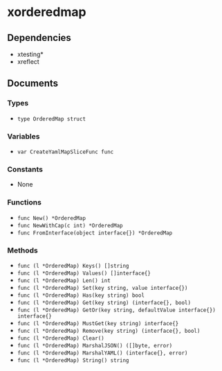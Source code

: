 # xorderedmap

## Dependencies

+ xtesting*
+ xreflect

## Documents

### Types

+ `type OrderedMap struct`

### Variables

+ `var CreateYamlMapSliceFunc func`

### Constants

+ None

### Functions

+ `func New() *OrderedMap`
+ `func NewWithCap(c int) *OrderedMap`
+ `func FromInterface(object interface{}) *OrderedMap`

### Methods

+ `func (l *OrderedMap) Keys() []string`
+ `func (l *OrderedMap) Values() []interface{}`
+ `func (l *OrderedMap) Len() int`
+ `func (l *OrderedMap) Set(key string, value interface{})`
+ `func (l *OrderedMap) Has(key string) bool`
+ `func (l *OrderedMap) Get(key string) (interface{}, bool)`
+ `func (l *OrderedMap) GetOr(key string, defaultValue interface{}) interface{}`
+ `func (l *OrderedMap) MustGet(key string) interface{}`
+ `func (l *OrderedMap) Remove(key string) (interface{}, bool)`
+ `func (l *OrderedMap) Clear()`
+ `func (l *OrderedMap) MarshalJSON() ([]byte, error)`
+ `func (l *OrderedMap) MarshalYAML() (interface{}, error)`
+ `func (l *OrderedMap) String() string`
